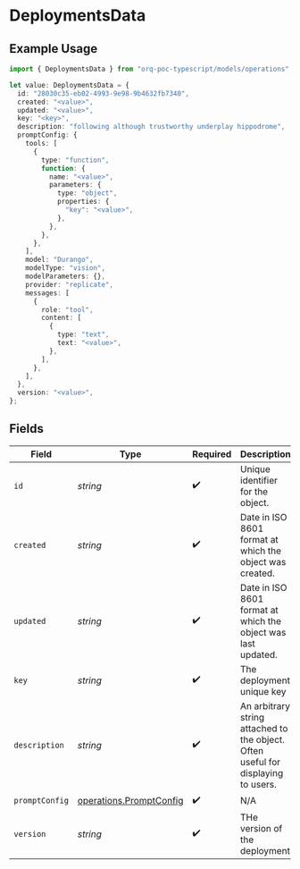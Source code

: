 # DeploymentsData

## Example Usage

```typescript
import { DeploymentsData } from "orq-poc-typescript/models/operations";

let value: DeploymentsData = {
  id: "28030c35-eb02-4993-9e98-9b4632fb7340",
  created: "<value>",
  updated: "<value>",
  key: "<key>",
  description: "following although trustworthy underplay hippodrome",
  promptConfig: {
    tools: [
      {
        type: "function",
        function: {
          name: "<value>",
          parameters: {
            type: "object",
            properties: {
              "key": "<value>",
            },
          },
        },
      },
    ],
    model: "Durango",
    modelType: "vision",
    modelParameters: {},
    provider: "replicate",
    messages: [
      {
        role: "tool",
        content: [
          {
            type: "text",
            text: "<value>",
          },
        ],
      },
    ],
  },
  version: "<value>",
};
```

## Fields

| Field                                                                             | Type                                                                              | Required                                                                          | Description                                                                       |
| --------------------------------------------------------------------------------- | --------------------------------------------------------------------------------- | --------------------------------------------------------------------------------- | --------------------------------------------------------------------------------- |
| `id`                                                                              | *string*                                                                          | :heavy_check_mark:                                                                | Unique identifier for the object.                                                 |
| `created`                                                                         | *string*                                                                          | :heavy_check_mark:                                                                | Date in ISO 8601 format at which the object was created.                          |
| `updated`                                                                         | *string*                                                                          | :heavy_check_mark:                                                                | Date in ISO 8601 format at which the object was last updated.                     |
| `key`                                                                             | *string*                                                                          | :heavy_check_mark:                                                                | The deployment unique key                                                         |
| `description`                                                                     | *string*                                                                          | :heavy_check_mark:                                                                | An arbitrary string attached to the object. Often useful for displaying to users. |
| `promptConfig`                                                                    | [operations.PromptConfig](../../models/operations/promptconfig.md)                | :heavy_check_mark:                                                                | N/A                                                                               |
| `version`                                                                         | *string*                                                                          | :heavy_check_mark:                                                                | THe version of the deployment                                                     |